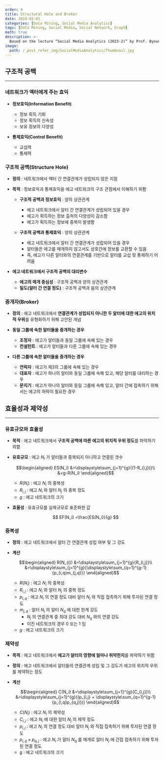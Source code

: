 ```yaml
---
order: 4
title: Structural Hole and Broker
date: 2024-02-01
categories: [Data Mining, Social Media Analytics]
tags: [Data Mining, Social Media, Social Network, Graph]
math: true
description: >-
  Based on the lecture “Social Media Analytics (2023-2)” by Prof. Byoung Gu Choi, Dept. of Data Science, The Grad. School, Kookmin Univ.
image:
  path: /_post_refer_img/SocialMediaAnalytics/Thumbnail.jpg
---
```


## 구조적 공백
-----

### 네트워크가 액터에게 주는 효익

- **정보효익(Information Benefit)**
    - 정보 획득 기회
    - 정보 획득의 신속성
    - 보유 정보의 다양성

- **통제효익(Control Benefit)**
    - 교섭력
    - 통제력

### 구조적 공백(Structure Hole)

- **정의** : 네트워크에서 액터 간 연결관계가 성립되지 않은 지점

- **목적** : 정보효익과 통제효익을 에고 네트워크의 구조 관점에서 이해하기 위함
    - **구조적 공백과 정보효익** : 양의 상관관계
        - 에고 네트워크에서 알터 간 연결관계가 성립되어 있을 경우
        - 에고가 획득하는 정보 출처의 다양성이 감소함
        - 에고가 획득하는 정보에 중복이 발생함

    - **구조적 공백과 통제효익** : 양의 상관관계
        - 에고 네트워크에서 알터 간 연결관계가 성립되어 있을 경우
        - 알터들은 에고를 매개하지 않고서도 상호간에 정보를 교환할 수 있음
        - 즉, 에고가 다른 알터와의 연결관계를 기반으로 알터를 교섭 및 통제하기 어려움

- **에고 네트워크에서 구조적 공백의 대리변수**
    - **에고의 매개 중심성** : 구조적 공백과 양의 상관관계
    - **밀도(알터 간 연결 정도)** : 구조적 공백과 음의 상관관계

### 중개자(Broker)

- **정의** : 에고 네트워크에서 **연결관계가 성립되지 아니한 두 알터에 대한 에고의 위치적 우위**를 유형화하기 위해 고안된 개념

- **동일 그룹에 속한 알터들을 중개하는 경우**
    - **조정자** : 에고가 알터들과 동일 그룹에 속해 있는 경우
    - **컨설턴트** : 에고가 알터들과 다른 그룹에 속해 있는 경우

- **다른 그룹에 속한 알터들을 중개하는 경우**
    - **연락자** : 에고가 제3의 그룹에 속해 있는 경우
    - **대표자** : 에고가 하나의 알터와 동일 그룹에 속해 있고, 해당 알터를 대리하는 경우
    - **문지기** : 에고가 하나의 알터와 동일 그룹에 속해 있고, 알터 간에 접촉하기 위해서는 에고의 허락이 필요한 경우

## 효율성과 제약성
-----

### 유효규모와 효율성

- **목적** : 에고 네트워크에서 **구조적 공백에 따른 에고의 위치적 우위 정도**를 파악하기 위함

- **유효규모** : 에고 $N_i$ 가 알터들과 중복되지 아니하고 연결된 갯수

    $$\begin{aligned}
    ES(N_i)
    &=\displaystyle\sum_{j=1}^{g}{(1-R_{i,j})}\\
    &=g-R(N_i)
    \end{aligned}$$

    - $R(N_{i})$ : 에고 $N_i$ 의 중복성
    - $R_{i,j}$ : 에고 $N_i$ 와 알터 $N_j$ 의 중복 정도
    - $g$ : 에고 네트워크의 크기

- **효율성** : 유효규모를 실제규모로 표준화한 값

    $$
    EF(N_i)
    =\frac{ES(N_i)}{g}
    $$

### 중복성

- **정의** : 에고 네트워크에서 알터 간 연결관계 성립 여부 및 그 강도

- **계산**

    $$\begin{aligned}
    R(N_{i})
    &=\displaystyle\sum_{j=1}^{g}{R_{i,j}}\\
    &=\displaystyle\sum_{j=1}^{g}{\displaystyle\sum_{q=1}^{g-1}{p_{i,q}m_{j,q}}}
    \end{aligned}$$

    - $R(N_{i})$ : 에고 $N_i$ 의 중복성
    - $R_{i,j}$ : 에고 $N_i$ 와 알터 $N_j$ 의 중복 정도
    - $p_{i,q}$ : 에고 $N_i$ 의 연결 정도 대비 알터 $N_{j}$ 와 직접 접촉하기 위해 투자된 연결 정도
    - $m_{j,q}$ : 알터 $N_j$ 의 알터 $N_q$ 에 대한 한계 강도
        - $N_j$ 의 연결관계 중 최대 강도 대비 $N_q$ 와의 연결 강도
        - 이진 네트워크의 경우 $0$ 또는 $1$ 임
    - $g$ : 에고 네트워크의 크기

### 제약성

- **목적** : 에고 네트워크에서 **에고가 알터의 영향에 얼마나 취약한지**를 파악하기 위함

- **정의** : 에고 네트워크에서 알터들의 연결관계 성립 및 그 강도가 에고의 위치적 우위를 제약하는 정도

- **계산**

    $$\begin{aligned}
    C(N_i)
    &=\displaystyle\sum_{j=1}^{g}{C_{i,j}}\\
    &=\displaystyle\sum_{j=1}^{g}{(p_{i,j} + \displaystyle\sum_{q=1}^{g-1}{p_{i,q}p_{q,j}})}
    \end{aligned}$$

    - $C(N_{i})$ : 에고 $N_i$ 의 제약성
    - $C_{i,j}$ : 에고 $N_i$ 에 대한 알터 $N_j$ 의 제약 정도
    - $p_{i,j}$ : 에고 $N_i$ 의 연결 정도 대비 알터 $N_{j}$ 와 직접 접촉하기 위해 투자된 연결 정도
    - $p_{i,q}\times p_{q,j}$ : 에고 $N_i$ 가 알터 $N_q$ 를 매개로 알터 $N_j$ 에 간접 접촉하기 위해 투자된 연결 정도
    - $g$ : 에고 네트워크의 크기